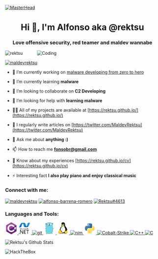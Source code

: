 [![MasterHead](https://64.media.tumblr.com/c5543874b9cbe98da1d20945a45e989b/tumblr_o5a5r9Z9O71tvppquo1_r1_1280.gifv)](https://rektsu.io)
<h1 align="center">Hi 👋, I'm Alfonso aka @rektsu</h1>
<h3 align="center">Love offensive security, red teamer and maldev wannabe</h3>
<img align="right" alt="Coding" width="400" src="https://c.tenor.com/K8R7LThju04AAAAC/hack-the-planet.gif">

<p align="left"> <img src="https://komarev.com/ghpvc/?username=rektsu&label=Profile%20views&color=0e75b6&style=flat" alt="rektsu" /> </p>

<p align="left"> <a href="https://twitter.com/maldevrektsu" target="blank"><img src="https://img.shields.io/twitter/follow/maldevrektsu?logo=twitter&style=for-the-badge" alt="maldevrektsu" /></a> </p>

- 🔭 I’m currently working on [malware developing from zero to hero](https://rektsu.github.io/maldev)

- 🌱 I’m currently learning **malware**

- 👯 I’m looking to collaborate on **C2 Developing**

- 🤝 I’m looking for help with **learning malware**

- 👨‍💻 All of my projects are available at [https://rektsu.github.io/](https://rektsu.github.io/)

- 📝 I regularly write articles on [https://twitter.com/MaldevRektsu](https://twitter.com/MaldevRektsu)

- 💬 Ask me about **anything :)**

- 📫 How to reach me **fonsobr@gmail.com**

- 📄 Know about my experiences [https://rektsu.github.io/cv](https://rektsu.github.io/cv)

- ⚡ Interesting fact **I also play piano and enjoy classical music**

<h3 align="left">Connect with me:</h3>
<p align="left">
<a href="https://twitter.com/maldevrektsu" target="blank"><img align="center" src="https://raw.githubusercontent.com/rahuldkjain/github-profile-readme-generator/master/src/images/icons/Social/twitter.svg" alt="maldevrektsu" height="30" width="40" /></a>
<a href="https://linkedin.com/in/alfonso-barrena-romero" target="blank"><img align="center" src="https://raw.githubusercontent.com/rahuldkjain/github-profile-readme-generator/master/src/images/icons/Social/linked-in-alt.svg" alt="alfonso-barrena-romero" height="30" width="40" /></a>
<a href="https://discord.gg/Rektsu#4613" target="blank"><img align="center" src="https://raw.githubusercontent.com/rahuldkjain/github-profile-readme-generator/master/src/images/icons/Social/discord.svg" alt="Rektsu#4613" height="30" width="40" /></a>
</p>

<h3 align="left">Languages and Tools:</h3>
  <a href="https://www.w3schools.com/cs/" target="_blank" rel="noreferrer"> <img src="https://raw.githubusercontent.com/devicons/devicon/master/icons/csharp/csharp-original.svg" alt="csharp" width="40" height="40"/> </a> <a href="https://dotnet.microsoft.com/" target="_blank" rel="noreferrer"> <img src="https://raw.githubusercontent.com/devicons/devicon/master/icons/dot-net/dot-net-original-wordmark.svg" alt="dotnet" width="40" height="40"/> </a> <a href="https://git-scm.com/" target="_blank" rel="noreferrer"> <img src="https://www.vectorlogo.zone/logos/git-scm/git-scm-icon.svg" alt="git" width="40" height="40"/> </a> <a href="https://golang.org" target="_blank" rel="noreferrer"> <img src="https://raw.githubusercontent.com/devicons/devicon/master/icons/go/go-original.svg" alt="go" width="40" height="40"/> </a> <a href="https://www.linux.org/" target="_blank" rel="noreferrer"> <img src="https://raw.githubusercontent.com/devicons/devicon/master/icons/linux/linux-original.svg" alt="linux" width="40" height="40"/> </a>  <a href="https://nim-lang.org/" target="_blank" rel="noreferrer"> <img src="https://www.vectorlogo.zone/logos/nim-lang/nim-lang-icon.svg" alt="nim" width="40" height="40"/> </a>  <a href="https://www.python.org" target="_blank" rel="noreferrer"> <img src="https://raw.githubusercontent.com/devicons/devicon/master/icons/python/python-original.svg" alt="python" width="40" height="40"/> </a> <a href="https://www.cobaltstrike.com/" target="_blank" rel="noreferrer"> <img src="https://i.ytimg.com/vi/75poanoxO9o/hqdefault.jpg" alt="Cobalt-Strike" width="50" height="40"/> </a> <a href="https://cplusplus.com/" target="_blank" rel="noreferrer"> <img src="https://upload.wikimedia.org/wikipedia/commons/1/18/ISO_C%2B%2B_Logo.svg" alt="C++" width="40" height="40"/> </a> <a href="https://www.cprogramming.com/" target="_blank" rel="noreferrer"> <img src="https://upload.wikimedia.org/wikipedia/commons/1/18/C_Programming_Language.svg" alt="C" width="40" height="40"/> </a>
  

![Rektsu's Github Stats](https://github-readme-stats.vercel.app/api?username=rektsu&theme=blue-green)

![HackTheBox](https://www.hackthebox.com/badge/image/257502)


